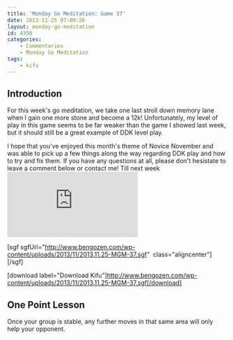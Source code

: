 ```yaml
---
title: 'Monday Go Meditation: Game 37'
date: 2013-11-25 07:00:26
layout: monday-go-meditation
id: 4356
categories:
	- Commentaries
	- Monday Go Meditation
tags:
	- kifu
---
```


## Introduction

For this week's go meditation, we take one last stroll down memory lane when I gain one more stone and become a 12k! Unfortunately, my level of play in this game seems to be far weaker than the game I showed last week, but it should still be a great example of DDK level play.

I hope that you've enjoyed this month's theme of Novice November and was able to pick up a few things along the way regarding DDK play and how to try and fix them. If you have any questions at all, please don't hesistate to leave a comment below or contact me! Till next week![
](http://www.bengozen.com/wp-content/uploads/2013/11/2013.11.25-MGM-37.sgf)

[sgf sgfUrl="http://www.bengozen.com/wp-content/uploads/2013/11/2013.11.25-MGM-37.sgf"  class="aligncenter"][/sgf]

[download label="Download Kifu"]http://www.bengozen.com/wp-content/uploads/2013/11/2013.11.25-MGM-37.sgf[/download]

## **One Point Lesson**

Once your group is stable, any further moves in that same area will only help your opponent.